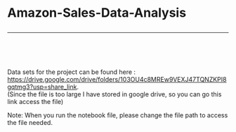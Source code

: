 # Amazon-Sales-Data-Analysis <br><hr><br>

Data sets for the project can be found here : https://drive.google.com/drive/folders/103OU4c8MREw9VEXJ47TQNZKPI8gqtmg3?usp=share_link. <br>
(Since the file is too large I have stored in google drive, so you can go this link access the file) <br>

Note: When you run the notebook file, please change the file path to access the file needed.
